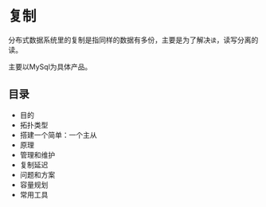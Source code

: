# 复制

分布式数据系统里的复制是指同样的数据有多份，主要是为了解决`读`，读写分离的读。

主要以MySql为具体产品。


##  目录
- 目的
- 拓扑类型
- 搭建一个简单：一个主从
- 原理
- 管理和维护
- 复制延迟
- 问题和方案
- 容量规划
- 常用工具


